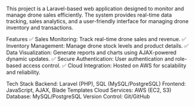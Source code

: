 This project is a Laravel-based web application designed to monitor and manage drone sales efficiently. The system provides real-time data tracking, sales analytics, and a user-friendly interface for managing drone inventory and transactions.

Features
✅ Sales Monitoring: Track real-time drone sales and revenue.
✅ Inventory Management: Manage drone stock levels and product details.
✅ Data Visualization: Generate reports and charts using AJAX-powered dynamic updates.
✅ Secure Authentication: User authentication and role-based access control.
✅ Cloud Integration: Hosted on AWS for scalability and reliability.

Tech Stack
Backend: Laravel (PHP), SQL (MySQL/PostgreSQL)
Frontend: JavaScript, AJAX, Blade Templates
Cloud Services: AWS (EC2, S3)
Database: MySQL/PostgreSQL
Version Control: Git/GitHub
